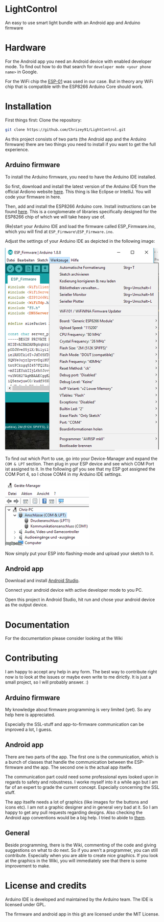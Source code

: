 # LightControl
An easy to use smart light bundle with an Android app and Arduino firmware

# Hardware
For the Android app you need an Android device with enabled developer mode. To find out how to do that search for `developer mode <your phone name>` in Google.

For the WiFi chip the [ESP-01](https://de.aliexpress.com/item/2015-New-version-1PCS-ESP8266-serial-WIFI-model-ESP-01-Authenticity-Guaranteed-Internet-of-things/32473490612.html?spm=a2g0x.search0604.3.8.57764e91Kf4tD3&s=p&ws_ab_test=searchweb0_0,searchweb201602_2_10065_10068_10547_319_317_10548_10696_10084_453_10083_454_10618_10304_10307_10820_10821_537_10302_536_10902_10843_10059_10884_10887_321_322_10103,searchweb201603_56,ppcSwitch_0&algo_expid=e4b3ea0e-5d82-4207-b919-74437895bfe9-1&algo_pvid=e4b3ea0e-5d82-4207-b919-74437895bfe9&transAbTest=ae803_3) was used in our case. But in theory any WiFi chip that is compatible with the ESP8266 Arduino Core should work.

# Installation
First things first: Clone the repository:

```sh
git clone https://github.com/Chrizey91/LightControl.git
```
As this project consists of two parts (the Android app and the Arduino firmware) there are two things you need to install if you want to get the full experience.

## Arduino firmware
To install the Arduino firmware, you need to have the Arduino IDE installed. 

So first, download and install the latest version of the Arduino IDE from the official Ardiono website [here](https://www.arduino.cc/en/Main/Software). This thing is like Eclipse or IntelliJ. You will code your firmware in here.

Then, add and install the ESP8266 Arduino core. Install instructions can be found [here](https://arduino-esp8266.readthedocs.io/en/latest/installing.html). This is a conglomerate of libraries specifically designed for the ESP8266 chip of which we will take heavy use of.

(Re)start your Arduino IDE and load the firmware called ESP_Firmware.ino, which you will find at `ESP_Firmware\ESP_Firmware.ino`.

Adjust the settings of your Arduino IDE as depicted in the following image:

![ArduinoSettings](WikiImages/ArduinoSettings.png)

To find out which Port to use, go into your Device-Manager and expand the `COM & LPT` section. Then plug in your ESP device and see which COM Port ist assigned to it. In the following gif you see that my ESP got assigned the COM Port 4, so I chose COM4 in my Arduino IDE settings.

![COM-Port](WikiImages/ComPort.gif)

Now simply put your ESP into flashing-mode and upload your sketch to it.

## Android app

Download and install [Android Studio](https://developer.android.com/studio/).

Connect your android device with active developer mode to you PC.

Open this project in Android Studio, hit run and chose your android device as the output device.

# Documentation

For the documentation please consider looking at the Wiki

# Contributing

I am happy to accept any help in any form. The best way to contribute right now is to look at the issues or maybe even write to me dirictly. It is just a small project, so I will probably answer. :)

## Arduino firmware

My knowledge about firmware programming is very limited (yet). So any help here is appreciated.

Especially the SSL-stuff and app-to-firmware communication can be improved a lot, I guess.

## Android app

There are two parts of the app. The first one is the communication, which is a bunch of classes that handle the communication between the ESP-firmware and the app. The second one is the actual app itselfe.

The communication part could need some professional eyes looked upon in regards to safety and robustness. I worke myself into it a while ago but I am far of an expert to grade the current concept. Especially concerning the SSL stuff.

The app itselfe needs a lot of graphics (like images for the buttons and icons etc). I am not a graphic designer and in general very bad at it. So I am happy to get any pull requests regarding designs. Also checking the Android app conventions would be a big help. I tried to abide to [them](https://github.com/ribot/android-guidelines/blob/master/project_and_code_guidelines.md).

## General

Beside programming, there is the Wiki, commenting of the code and giving suggestions on what to do next. So if you aren't a programmer, you can still contribute. Especially when you are able to create nice graphics. If you look at the graphics in the Wiki, you will immediately see that there is some improvement to make.

# License and credits

Arduino IDE is developed and maintained by the Arduino team. The IDE is licensed under GPL.

The firmware and android app in this git are licensed under the MIT License.
